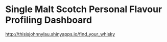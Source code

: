 # Single Malt Scotch Personal Flavour Profiling Dashboard

<http://thisisjohnnylau.shinyapps.io/find_your_whisky>

